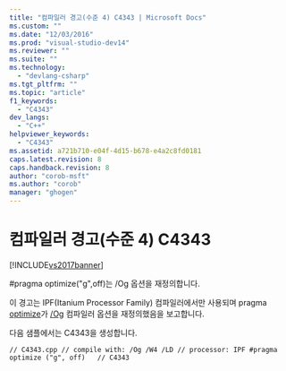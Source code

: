 ```yaml
---
title: "컴파일러 경고(수준 4) C4343 | Microsoft Docs"
ms.custom: ""
ms.date: "12/03/2016"
ms.prod: "visual-studio-dev14"
ms.reviewer: ""
ms.suite: ""
ms.technology: 
  - "devlang-csharp"
ms.tgt_pltfrm: ""
ms.topic: "article"
f1_keywords: 
  - "C4343"
dev_langs: 
  - "C++"
helpviewer_keywords: 
  - "C4343"
ms.assetid: a721b710-e04f-4d15-b678-e4a2c8fd0181
caps.latest.revision: 8
caps.handback.revision: 8
author: "corob-msft"
ms.author: "corob"
manager: "ghogen"
---
```

# 컴파일러 경고(수준 4) C4343
[!INCLUDE[vs2017banner](../../assembler/inline/includes/vs2017banner.md)]

\#pragma optimize\("g",off\)는 \/Og 옵션을 재정의합니다.  
  
 이 경고는 IPF\(Itanium Processor Family\) 컴파일러에서만 사용되며 pragma [optimize](../../preprocessor/optimize.md)가 [\/Og](../../build/reference/og-global-optimizations.md) 컴파일러 옵션을 재정의했음을 보고합니다.  
  
 다음 샘플에서는 C4343을 생성합니다.  
  
```  
// C4343.cpp // compile with: /Og /W4 /LD // processor: IPF #pragma optimize ("g", off)   // C4343  
```